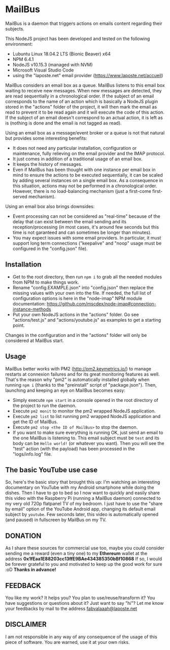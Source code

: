 # MailBus

MailBus is a daemon that triggers actions on emails content regarding
their subjects.

This NodeJS project has been developed and tested on the following environment:
- Lubuntu Linux 18.04.2 LTS (Bionic Beaver) x64
- NPM 6.4.1
- NodeJS v10.15.3 (managed with NVM)
- Microsoft Visual Studio Code
- using the "laposte.net" email provider (https://www.laposte.net/accueil)

MailBus considers an email box as a queue. MailBus listens to this
email box waiting to receive new messages. When new messages are detected, they are
read sequentially in a chronological order. If the subject of an email corresponds to the name of an action
which is basically a NodeJS plugin stored in the "actions" folder of the project,
it will then mark the email as read to prevent it to be read again and it will execute
the code of this action. If the subject of an email doesn't correspond to an actual action,
it is left as is (nothing is done and the email is not tagged as read).

Using an email box as a message/event broker or a queue is not that natural but provides
some interesting benefits:
- It does not need any particular installation, configuration or maintenance,
  fully relieving on the email provider and the IMAP protocol.
- It just comes in addition of a traditional usage of an email box.
- It keeps the history of messages.
- Even if MailBus has been thought with one instance per email box in mind to ensure the actions to be executed sequentially, it can be scaled by adding several instances on a single email box. As a consequence in this situation, actions may not be performed in a chronological order. However, there is no load-balancing mechanism (just a first-come first-served mechanism).

Using an email box also brings downsides:
- Event processing can not be considered as "real-time" because of the delay that can exist between the email sending and its reception/processing (in most cases, it's around few seconds but this time is not garanteed and can sometimes be longer than minutes).
- You may expect issues with some email providers. In particular, it must support long term connections ("keepalive" and "noop" usage must be configured in the "config.json" file).

## Installation

- Get to the root directory, then run `npm i` to grab all the needed modules from
  NPM to make things work.
- Rename "config.EXAMPLE.json" into "config.json" then replace the missing values with your own into the file. If needed, the full list of configuration options is here in the "node-imap" NPM module documentation: https://github.com/mscdex/node-imap#connection-instance-methods
- Put your own NodeJS actions in the "actions" folder. Go see "actions/test.js" and "actions/youtube.js" as examples to get a starting point.

Changes in the configuration and in the "actions" folder will only be considered at MailBus start.

## Usage

MailBus better works with PM2 (http://pm2.keymetrics.io/) to manage restarts at connexion failures and for its great monitoring features as well. That's the reason why "pm2" is automatically installed globally when running `npm i` (thanks to the "preinstall" script of "package.json"). Then, launching and keeping an eye on MailBus becomes easy:
- Simply execute `npm start` in a console opened in the root directory of the project to run the daemon.
- Execute `pm2 monit` to monitor the pm2 wrapped NodeJS application.
- Execute `pm2 list` to list running pm2 wrapped NodeJS application and get the ID of MailBus.
- Execute `pm2 stop <the ID of MailBus>` to stop the daemon.
- If you want to make sure everything is running OK, just send an email to the one MailBus is listening to. This email subject must be `test` and its body can be `Hello world!` (or whatever you want). Then you will see the "test" action (with the payload) has been processed in the "logs/info.log" file.

## The basic YouTube use case

So, here's the basic story that brought this up: I'm watching an interesting documentary on YouTube with my Android smartphone while doing the dishes. Then I have to go to bed so I now want to quickly and easily share this video with the Raspberry Pi (running a MailBus daemon) connected to my very old 720p flatpanel TV of my bedroom. I just have to use the "share by email" option of the YouTube Android app, changing its default email subject by `youtube`. Few seconds later, this video is automatically opened (and paused) in fullscreen by MailBus on my TV.

## DONATION

As I share these sources for commercial use too, maybe you could consider
sending me a reward (even a tiny one) to my **Ethereum** wallet at the address
**0x1fEaa1E88203cc13ffE9BAe434385350bBf10868**
If so, I would be forever grateful to you and motivated to keep up the good work
for sure :oD **Thanks in advance!**

## FEEDBACK

You like my work? It helps you? You plan to use/reuse/transform it? You have
suggestions or questions about it? Just want to say "hi"? Let me know your
feedbacks by mail to the address fabvalaaah@laposte.net

## DISCLAIMER

I am not responsible in any way of any consequence of the usage of this piece of
software. You are warned, use it at your own risks.
